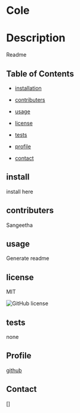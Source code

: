 
  # Cole

  # Description
  Readme

  ## Table of Contents

  * [installation](#install)

  * [contributers](#contributers)
  
  * [usage](#usage)

  * [license](#license)

  * [tests](#tests)

  * [profile](#profile)

  * [contact](#contact)

  ## install

  install here
  ## contributers

  Sangeetha
  ## usage

  Generate readme
  ## license

  MIT

  ![GitHub license](https://img.shields.io/badge/license-MIT-blue.svg)
  
  ## tests

  none

  ## Profile
  [github](https://github.com/https://github.com/cole-cochran)

  ## Contact
  []
